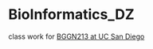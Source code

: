 # BioInformatics_DZ
class work for [BGGN213 at UC San Diego](https://bioboot.github.io/bggn213_F19/)
